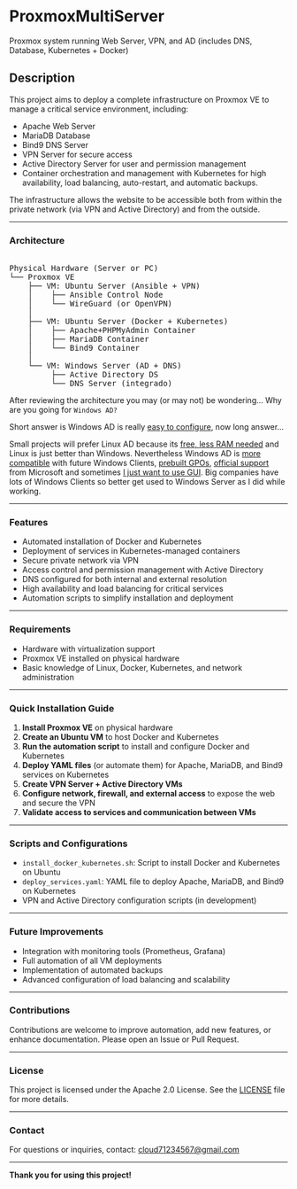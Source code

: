 # ProxmoxMultiServer  
Proxmox system running Web Server, VPN, and AD (includes DNS, Database, Kubernetes + Docker)

## Description

This project aims to deploy a complete infrastructure on Proxmox VE to manage a critical service environment, including:

- Apache Web Server  
- MariaDB Database  
- Bind9 DNS Server  
- VPN Server for secure access  
- Active Directory Server for user and permission management  
- Container orchestration and management with Kubernetes for high availability, load balancing, auto-restart, and automatic backups.

The infrastructure allows the website to be accessible both from within the private network (via VPN and Active Directory) and from the outside.

---

### Architecture

<pre>

Physical Hardware (Server or PC)
└── Proxmox VE
    ├── VM: Ubuntu Server (Ansible + VPN)
    │    ├── Ansible Control Node
    │    └── WireGuard (or OpenVPN)
    │
    ├── VM: Ubuntu Server (Docker + Kubernetes)
    │    ├── Apache+PHPMyAdmin Container 
    │    ├── MariaDB Container
    │    └── Bind9 Container
    │
    └── VM: Windows Server (AD + DNS)
         ├── Active Directory DS
         └── DNS Server (integrado)
</pre>

After reviewing the architecture you may (or may not) be wondering... Why are you going for `Windows AD?`

Short answer is Windows AD is really <u>easy to configure</u>, now long answer...  

Small projects will prefer Linux AD because its <u>free, less RAM needed</u> and Linux is just better than Windows.
Nevertheless Windows AD is <u>more compatible</u> with future Windows Clients, <u>prebuilt GPOs</u>, <u>official support</u> from Microsoft and sometimes <u>I just want to use GUI</u>.
Big companies have lots of Windows Clients so better get used to Windows Server as I did while working.

---

### Features

- Automated installation of Docker and Kubernetes  
- Deployment of services in Kubernetes-managed containers  
- Secure private network via VPN  
- Access control and permission management with Active Directory  
- DNS configured for both internal and external resolution  
- High availability and load balancing for critical services  
- Automation scripts to simplify installation and deployment

---

### Requirements

- Hardware with virtualization support  
- Proxmox VE installed on physical hardware  
- Basic knowledge of Linux, Docker, Kubernetes, and network administration

---

### Quick Installation Guide

1. **Install Proxmox VE** on physical hardware  
2. **Create an Ubuntu VM** to host Docker and Kubernetes  
3. **Run the automation script** to install and configure Docker and Kubernetes  
4. **Deploy YAML files** (or automate them) for Apache, MariaDB, and Bind9 services on Kubernetes  
5. **Create VPN Server + Active Directory VMs**
6. **Configure network, firewall, and external access** to expose the web and secure the VPN  
7. **Validate access to services and communication between VMs**

---

### Scripts and Configurations

- `install_docker_kubernetes.sh`: Script to install Docker and Kubernetes on Ubuntu  
- `deploy_services.yaml`: YAML file to deploy Apache, MariaDB, and Bind9 on Kubernetes  
- VPN and Active Directory configuration scripts (in development)

---

### Future Improvements

- Integration with monitoring tools (Prometheus, Grafana)  
- Full automation of all VM deployments  
- Implementation of automated backups  
- Advanced configuration of load balancing and scalability

---

### Contributions

Contributions are welcome to improve automation, add new features, or enhance documentation. Please open an Issue or Pull Request.

---

### License

This project is licensed under the Apache 2.0 License. See the [LICENSE](LICENSE) file for more details.

---

### Contact

For questions or inquiries, contact: cloud71234567@gmail.com

---

**Thank you for using this project!**
